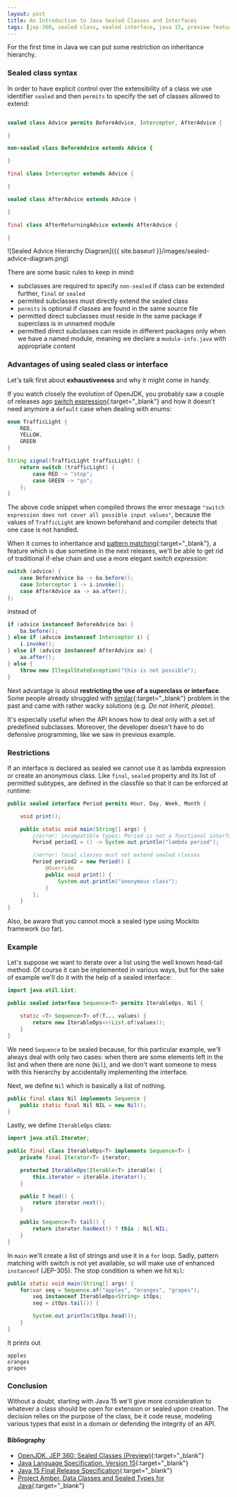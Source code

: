 ```yaml
---
layout: post
title: An Introduction to Java Sealed Classes and Interfaces
tags: [jep-360, sealed class, sealed interface, java 15, preview feature]
---
```


For the first time in Java we can put some restriction on inheritance hierarchy.

### Sealed class syntax

In order to have explicit control over the extensibility of a class we use identifier ```sealed``` and then ```permits``` to specify the set of classes allowed to extend:

```java

sealed class Advice permits BeforeAdvice, Interceptor, AfterAdvice {

}

non-sealed class BeforeAdvice extends Advice {

}

final class Interceptor extends Advice {

}

sealed class AfterAdvice extends Advice {

}

final class AfterReturningAdvice extends AfterAdvice {

}
```

![Sealed Advice Hierarchy Diagram]({{ site.baseurl }}/images/sealed-advice-diagram.png)

There are some basic rules to keep in mind:

* subclasses are required to specify ```non-sealed``` if class can be extended further, ```final``` or ```sealed```
* permited subclasses must directly extend the sealed class
* ```permits``` is optional if classes are found in the same source file
* permitted direct subclasses must reside in the same package if superclass is in unnamed module
* permitted direct subclasses can reside in different packages only when we have a named module, meaning we declare a ```module-info.java``` with appropriate content

### Advantages of using sealed class or interface

Let's talk first about __exhaustiveness__ and why it might come in handy. 

If you watch closely the evolution of OpenJDK, you probably saw a couple of releases ago [switch expression](https://openjdk.java.net/jeps/325){:target="_blank"} and how it doesn't need anymore a ```default``` case when dealing with enums:

```java
enum TrafficLight {
    RED,
    YELLOW,
    GREEN
}

String signal(TrafficLight trafficLight) {
    return switch (trafficLight) {
        case RED -> "stop";
        case GREEN -> "go";
    };
}
```

The above code snippet when compiled throws the error message ```"switch expression does not cover all possible input values"```, because the values of ```TrafficLight``` are known beforehand and compiler detects that one case is not handled.

When it comes to inheritance and [pattern matching](https://cr.openjdk.java.net/~briangoetz/amber/pattern-match.html){:target="_blank"}, a feature which is due sometime in the next releases, we'll be able to get rid of traditional if-else chain and use a more elegant _switch expression_:

```java
switch (advice) {
    case BeforeAdvice ba -> ba.before();
    case Interceptor i -> i.invoke();
    case AfterAdvice aa -> aa.after();
};
```
instead of
```java
if (advice instanceof BeforeAdvice ba) {
    ba.before();
} else if (advice instanceof Interceptor i) {
    i.invoke();
} else if (advice instanceof AfterAdvice aa) {
    aa.after();
} else {
    throw new IllegalStateException("this is not possible");
}
```

Next advantage is about __restricting the use of a superclass or interface__. Some people already struggled with [similar](https://stackoverflow.com/questions/451182/stopping-inheritance-without-using-final){:target="_blank"} problem in the past and came with rather wacky solutions (e.g. _Do not inherit, please_).

It's especially useful when the API knows how to deal only with a set of predefined subclasses. Moreover, the developer doesn't have to do defensive programming, like we saw in previous example.

### Restrictions

If an interface is declared as sealed we cannot use it as lambda expression or create an anonymous class. Like `final`, `sealed` property and its list of permitted subtypes, are defined in the classfile so that it can be enforced at runtime:

```java
public sealed interface Period permits Hour, Day, Week, Month {

    void print();

    public static void main(String[] args) {
        //error: incompatible types: Period is not a functional interface
        Period period1 = () -> System.out.println("lambda period");

        //error: local classes must not extend sealed classes
        Period period2 = new Period() {
            @Override
            public void print() {
                System.out.println("anonymous class");
            }
        };
    }
}
```

Also, be aware that you cannot mock a sealed type using Mockito framework (so far).

### Example

Let's suppose we want to iterate over a list using the well known head-tail method. Of course it can be implemented in various ways, but for the sake of example we'll do it with the help of a sealed interface:

```java
import java.util.List;

public sealed interface Sequence<T> permits IterableOps, Nil {

    static <T> Sequence<T> of(T... values) {
        return new IterableOps<>(List.of(values));
    }
}
```
We need `Sequence` to be sealed because, for this particular example, we'll always deal with only two cases: when there are some elements left in the list and when there are none (`Nil`), and we don't want someone to mess with this hierarchy by accidentally implementing the interface.

Next, we define `Nil` which is basically a list of nothing.

```java
public final class Nil implements Sequence {
    public static final Nil NIL = new Nil();
}
```

Lastly, we define `IterableOps` class:

```java
import java.util.Iterator;

public final class IterableOps<T> implements Sequence<T> {
    private final Iterator<T> iterator;

    protected IterableOps(Iterable<T> iterable) {
        this.iterator = iterable.iterator();
    }

    public T head() {
        return iterator.next();
    }

    public Sequence<T> tail() {
        return iterator.hasNext() ? this : Nil.NIL;
    }
}
```
In `main` we'll create a list of strings and use it in a `for` loop. Sadly, pattern matching with switch is not yet available, so will make use of enhanced `instanceof` (JEP-305). The stop condition is when we hit `Nil`: 

```java
public static void main(String[] args) {
    for(var seq = Sequence.of("apples", "oranges", "grapes");
        seq instanceof IterableOps<String> itOps;
        seq = itOps.tail()) {

        System.out.println(itOps.head());
    }
}
```
It prints out
```
apples
oranges
grapes
```

### Conclusion 

Without a doubt, starting with Java 15 we'll give more consideration to whatever a class should be open for extension or sealed upon creation. The decision relies on the purpose of the class, be it code reuse, modeling various types that exist in a domain or defending the integrity of an API.

#### Bibliography

* [OpenJDK. JEP 360: Sealed Classes (Preview)](http://openjdk.java.net/jeps/360){:target="_blank"}
* [Java Language Specification. Version 15](http://cr.openjdk.java.net/~iris/se/15/latestSpec/preview/sealed-classes-jls.html){:target="_blank"}
* [Java 15 Final Release Specification](http://cr.openjdk.java.net/~iris/se/15/latestSpec/java-se-15-annex-3.html){:target="_blank"}
* [Project Amber. Data Classes and Sealed Types for Java](https://cr.openjdk.java.net/~briangoetz/amber/datum.html){:target="_blank"}